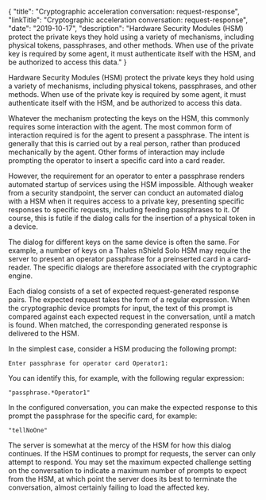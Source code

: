 {
"title": "Cryptographic acceleration conversation: request-response",
"linkTitle": "Cryptographic acceleration conversation: request-response",
"date": "2019-10-17",
"description": "Hardware Security Modules (HSM) protect the private keys they hold using a variety of mechanisms, including physical tokens, passphrases, and other methods. When use of the private key is required by some agent, it must authenticate itself with the HSM, and be authorized to access this data."
}
﻿

Hardware Security Modules (HSM) protect the private keys they hold using a variety of mechanisms, including physical tokens, passphrases, and other methods. When use of the private key is required by some agent, it must authenticate itself with the HSM, and be authorized to access this data.

Whatever the mechanism protecting the keys on the HSM, this commonly requires some interaction with the agent. The most common form of interaction required is for the agent to present a passphrase. The intent is generally that this is carried out by a real person, rather than produced mechanically by the agent. Other forms of interaction may include prompting the operator to insert a specific card into a card reader.

However, the requirement for an operator to enter a passphrase renders automated startup of services using the HSM impossible. Although weaker from a security standpoint, the server can conduct an automated dialog with a HSM when it requires access to a private key, presenting specific responses to specific requests, including feeding passphrases to it. Of course, this is futile if the dialog calls for the insertion of a physical token in a device.

The dialog for different keys on the same device is often the same. For example, a number of keys on a Thales nShield Solo HSM may require the server to present an operator passphrase for a preinserted card in a card-reader. The specific dialogs are therefore associated with the cryptographic engine.

Each dialog consists of a set of expected request-generated response pairs. The expected request takes the form of a regular expression. When the cryptographic device prompts for input, the text of this prompt is compared against each expected request in the conversation, until a match is found. When matched, the corresponding generated response is delivered to the HSM.

In the simplest case, consider a HSM producing the following prompt:

    Enter passphrase for operator card Operator1:

You can identify this, for example, with the following regular expression:

``` {space="preserve"}
"passphrase.*Operator1"
```

In the configured conversation, you can make the expected response to this prompt the passphrase for the specific card, for example:

``` {space="preserve"}
"tellNoOne"
```

The server is somewhat at the mercy of the HSM for how this dialog continues. If the HSM continues to prompt for requests, the server can only attempt to respond. You may set the maximum expected challenge setting on the conversation to indicate a maximum number of prompts to expect from the HSM, at which point the server does its best to terminate the conversation, almost certainly failing to load the affected key.
